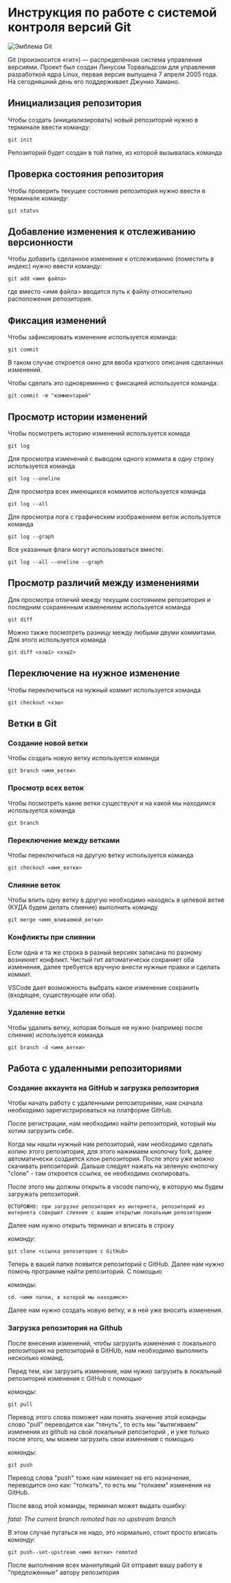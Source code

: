 # **Инструкция по работе с системой контроля версий Git**

![Эмблема Git](git.jpg)

Git (произносится «гит») — распределённая система управления версиями. Проект был создан Линусом Торвальдсом для управления разработкой ядра Linux, первая версия выпущена 7 апреля 2005 года. На сегодняшний день его поддерживает Джунио Хамано.

## Инициализация репозитория

Чтобы создать (инициализировать) новый репозиторий нужно в терминале ввести команду:

    git init

Репозиторий будет создан в той папке, из которой вызывалась команда

## Проверка состояния репозитория

Чтобы проверить текущее состояние репозитория нужно ввести в терминале команду:

    git status

## Добавление изменения к отслеживанию версионности

Чтобы добавить сделанное изменение к отслеживанию (поместить в индекс) нужно ввести команду:

    git add <имя файла>

где вместо <имя файла> вводится путь к файлу относительно расположения репозитория.

## Фиксация изменений

Чтобы зафиксировать изменение используется команда:

    git commit

В таком случае откроется окно для ввоба краткого описания сделанных изменений.

Чтобы сделать это одновременно с фиксацией используется команда:

    git commit -m "комментарий"

## Просмотр истории изменений

Чтобы посмотреть историю изменений используется комада

    git log

Для просмотра изменений с выводом одного коммита в одну строку используется команда

    git log --oneline

Для просмотра всех имеющихся коммитов используется команда

    git log --all

Для просмотра лога с графическим изображением веток используется команда

    git log --graph

Все указанные флаги могут использоваться вместе:

    git log --all --oneline --graph

## Просмотр различий между изменениями

Для просмотра отличий между текущим состоянием репозитория и последним сохраненным изменением используется команда

    git diff

Можно также посмотреть разницу между любыми двуми коммитами. Для этого используется команда

    git diff <хэш1> <хэш2>

## Переключение на нужное изменение

Чтобы переключиться на нужный коммит используется команда

    git checkout <хэш>

## Ветки в Git

### Создание новой ветки

Чтобы создать новую ветку используется команда

    git branch <имя_ветки>

### Просмотр всех веток

Чтобы посмотреть какие ветки существуют и на какой мы находимся используется команда

    git branch

### Переключение между ветками

Чтобы переключиться на другую ветку используется команда

    git checkout <имя_ветки>

### Слияние веток

Чтобы влить одну ветку в другую необходимо находясь в целевой ветке (КУДА будем делать слияние) выполнить команду

    git merge <имя_вливаемой_ветки>

### Конфликты при слиянии

Если одна и та же строка в разный версиях записана по разному возникнет конфликт.
Чистый гит автоматически сохраняет оба изменения, далее требуется вручную внести нужные правки и сделать коммит.

VSСode дает возможность выбрать какое изменение сохранить (входящее, существующее или оба).

### Удаление ветки

Чтобы удалить ветку, которая больше не нужно (например после слияния) используется команда

    git branch -d <имя_ветки>

## Работа с удаленными репозиториями

### Создание аккаунта на GitHub и загрузка репозитория

Чтобы начать работу с удаленными репозиториями, нам сначала необходимо зарегистрироваться на платформе GitHub. 

После регистрации, нам необходимо найти репозиторий, который 
мы хотим загрузить себе. 

Когда мы нашли нужный нам репозиторий, нам необходимо сделать копию этого репозитория, для этого нажимаем кнопочку fork, далее автоматически создается клон репозитория. После этого уже можно скачивать репозиторий. Дальше следует нажать на зеленую кнопочку "clone" - там откроется ссылка, ее необходимо скопировать.

После этого мы должны открыть в vscode папочку, в которую мы будем загружать репозиторий. 

    ОСТОРОЖНО: при загрузке репозитория из интернета, репозиторий из интернета совершит слияние с вашим открытым локальным репозиторием

Далее нам нужно открыть терминал и вписать в строку 

*команду*:

    git clone <ссылка репозитория с GitHub>

Теперь в вашей папке появится репозиторий с GitHub. Далее нам нужно помочь программе найти репозиторий. С помощью

*команды*:

    cd. <имя папки, в которой мы находимся>
 
Далее нам нужно создать новую ветку, и в ней уже вносить изменения.

### Загрузка репозитория на Github

После внесения изменений, чтобы загрузить изменения с локального репозитория на репозиторий в GitHUb, нам необходимо выполнить несколько команд.

Перед тем, как загрузить изменения, нам нужно загрузить в локальный репозиторий изменения с GitHub с помощью 

*команды*:

    git pull

Перевод этого слова поможет нам понять значение этой команды
слово "pull" переводится как "тянуть", то есть мы "вытягиваем" изменения из github на свой локальный репозиторий , и уже только после этого, мы можем загрузить свои изменения с помощью 

*команды*:

    git push

Перевод слова "push" тоже нам намекает на его назначение, переводится оно как: "толкать", то есть мы "толкаем" изменения на GitHub.

После ввод этой команды, терминал может выдать ошибку:

*fatal: The current branch remoted has no upstream branch*

В этом случае пугаться не надо, это нормально, стоит просто вписать 
*команду*:

    git push--set-upstream <имя ветки> remoted

После выполнения всех манипуляций Git отправит вашу работу в "предложенные" автору репозитория











